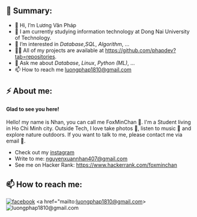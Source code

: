 ## 📝 Summary:

- 👋 Hi, I’m Lương Văn Pháp
- 🌱 I am currently studying information technology at Dong Nai University of Technology.
- 👀 I’m interested in *Database*,*SQL*, *Algorithm*, ...
- 👨‍💻 All of my projects are available at https://github.com/phapdev?tab=repositories.
- 💬 Ask me about *Database*, *Linux*, *Python (ML)*, ...
- 📫 How to reach me [luongphap1810@gmail.com](mailto:luongphap1810@gmail.com)

<!-- ## 🛠 Languages & Tools: -->
<!-- 
### **My Languages:**
<p align="center">
  <a href="https://www.w3schools.com/cs/index.php" target="_blank"><img height="40" src="https://user-images.githubusercontent.com/56079798/124021285-942bd100-da15-11eb-82be-aca1c45c0a72.png" alt="cs"> </a>
  <a href="https://www.w3schools.com/java/default.asp" target="_blank"><img height="40" src="https://user-images.githubusercontent.com/56079798/124021629-f553a480-da15-11eb-974b-855baa232614.png" alt="java"></a>
  <a href="https://www.python.org" target="_blank"> <img src="https://raw.githubusercontent.com/devicons/devicon/master/icons/python/python-original.svg" alt="python" width="40" height="40"/> </a>
  </p>
  
  ### **My Tools:** 
  <p align="center">
  <a href="https://www.docker.com/" target="_blank"><img height="40" src="https://raw.githubusercontent.com/devicons/devicon/master/icons/docker/docker-original-wordmark.svg" alt="docker"></a>
  <a href="https://git-scm.com/" target="_blank"> <img src="https://www.vectorlogo.zone/logos/git-scm/git-scm-icon.svg" alt="git" width="40" height="40"/> </a>
  <a href="https://www.linux.org/" target="_blank"> <img src="https://raw.githubusercontent.com/devicons/devicon/master/icons/linux/linux-original.svg" alt="linux" width="40" height="40"/> </a>
  <a href="https://www.postman.com/" target="_blank"> <img src="https://www.vectorlogo.zone/logos/getpostman/getpostman-icon.svg" alt="postman" width="40" height="40"/> </a>
</p>   -->

## ⚡ About me:

#### Glad to see you here!

Hello! my name is Nhan, you can call me FoxMinChan 🦊. I'm a Student living in Ho Chi Minh city. Outside Tech, I love take photos 📸, listen to music 🎼 and explore nature outdoors. If you want to talk to me, please contact me via email 📧.
- Check out my [instagram](https://www.instagram.com/foxminchan/)
- Write to me: [nguyenxuannhan407@gmail.com](mailto:nguyenxuannhan407@gmail.com)
- See me on Hacker Rank: https://www.hackerrank.com/foxminchan
## 📫 How to reach me:

<a href="https://www.facebook.com/luongphap1810/" target="blank"><img src="https://img.shields.io/badge/Facebook-1877F2?style=for-the-badge&logo=facebook&logoColor=white" alt="facebook"/></a>
<a href="mailto:luongphap1810@gmail.com>![luongphap1810@gmail.com](https://img.shields.io/badge/Gmail-D14836?style=for-the-badge&logo=gmail&logoColor=white)</a>
